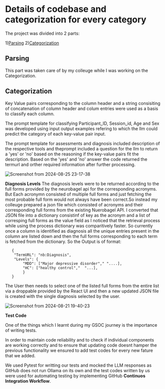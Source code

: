 # Details of codebase and categorization for every category

The project was divided into 2 parts:

1)[Parsing](#parsing)
2)[Categorization](#categorization)


## Parsing

This part was taken care of by my colleuge while I was working on the Categorization.

## Categorization

Key Value pairs corresponding to the column header and a string consisiting of concatenation of column header and colum entries were used as a basis to classify each column.

The prompt template for classifying Participant_ID, Session_id, Age and Sex was developed using input output examples refering to which the llm could predict the category of each key-value pair input.

The prompt template for assessments and diagnosis included description of the respective tools and theprompt included a question for the llm to return a 'yes' or 'no' based on the reasoning if the key-value pairs fit the description.
Based on the 'yes' and 'no' answer the code returned the termurl and orther required information after further processing.

![Screenshot from 2024-08-25 23-17-38](https://github.com/user-attachments/assets/b631e3e2-2b62-4320-b4e0-d392636c4d33)


**Diagnosis Levels**
The diagnosis levels were to be returned according to the full forms provided by the neurobagel api for the corresponding acronyms. But Each acronymn consisted of multiple full forms and just fetching the most probable full form would not always have been correct.So instead my colleuge prepared a json file which consisted of acronyms and their corresponding full forms from the existing Nuerobagel API. I converted that JSON file into a dictionary consistinf of key as the acronym and a list of corresping full forms as the value field as I noticed that the retrieval process while using the process dictionary was comparitively faster. So currently once a column is identified as diagnosis all the unique entries present in the column are listed down and then the full forms corresponding to each term is fetched from the dictionary. So the Output is of format:

```
   {
    "TermURL": "nb:Diagnosis",
    "Levels": {
        "MDD": ["Major depressive disorder"," "....],
        "HC": ["healthy control","  "...],
        }
   }

```

The User then needs to select one of the listed full forms from the entire list via a droppable provided by the React UI and then a new updated JSON file is created with the single diagnosis selected by the user.

![Screenshot from 2024-08-21 19-40-23](https://github.com/user-attachments/assets/8bd05b35-b01c-484d-8b08-bbb66a26b1db)


**Test Code**

One of the things which I learnt during my GSOC journey is the importance of writing tests.

In order to maintain code reliability and to check if individual components are working correctly and to ensure that updating code doesnt hamper the previous functionality we ensured to add test codes for every new fature that we added. 

We used Pytest for writting our tests and mocked the LLM responses as GitHub does not run Ollama on its own and the test codes written by us were used for automating testing by implementing GitHub **Continuos Integration Workflow**.


